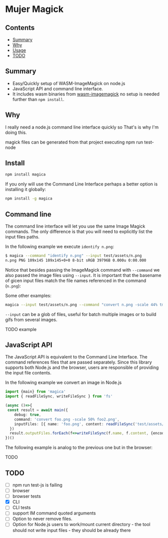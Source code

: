 # Mujer Magick

## Contents

<!-- toc -->

- [Summary](#summary)
- [Why](#why)
- [Usage](#usage)
- [TODO](#todo)

<!-- tocstop -->

## Summary

 * Easy/Quickly setup of WASM-ImageMagick on node.js
 * JavaScript API and command line interface.
 * It includes wasm binaries from [wasm-imagemagick](https://github.com/KnicKnic/WASM-ImageMagick) no setup is needed further than `npm install`.

##  Why

I really need a node.js command line interface quickly so That's is why I'm doing this. 

magick files can be generated from that project executing npm run test-node

## Install

```sh
npm install magica
```

If you only will use the Command Line Interface perhaps a better option is installing it globally:

```sh
npm install -g magica
```

## Command line

The command line interface will let you use the same Image Magick commands. The only difference is that you will need to explicitly list the input files paths. 

In the following example we execute `identify n.png`:

```sh
$ magica --command "identify n.png" --input test/assets/n.png 
n.png PNG 109x145 109x145+0+0 8-bit sRGB 39796B 0.000u 0:00.000
```

Notice that besides passing the ImageMagick command with `--command` we also passed the image files using `--input`. It is important that the basename of gicen input files match the file names referenced in the command (`n.png`): 

Some other examples: 

```sh
magica --input test/assets/n.png --command "convert n.png -scale 44% tmp.gif"
```

`--input` can be a glob of files, useful for batch multiple images or to build gifs from several images. 

TODO example

## JavaScript API

The JavaScript API is equivalent to the Command Line Interface. The command references files that are passed separately. Since this library supports both Node.js and the browser, users are responsible of providing the input file contents. 

In the following example we convert an image in Node.js

```ts
import {main} from 'magica'
import { readFileSync, writeFileSync } from 'fs'

(async ()=>{
 const result = await main({
    debug: true,
    command: 'convert foo.png -scale 50% foo2.png',
    inputFiles: [{ name: 'foo.png', content: readFileSync('test/assets/n.png') }]
  })
  result.outputFiles.forEach(f=>writeFileSync(f.name, f.content, {encoding: 'binary'}))
})()
```

The following example is analog to the previous one but in the browser: 

TODO

## TODO

- [ ] npm run test-js is failing
- [ ] browser
- [ ] browser tests
- [x] CLI
- [ ] CLI tests
- [ ] support IM command quoted arguments
- [ ] Option to never remove files.
- [ ] Option for Node.js users to work/mount current directory - the tool should not write input files - they should be already there